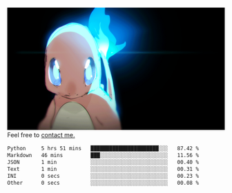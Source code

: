 [gif]: https://raw.githubusercontent.com/uysalserkan/uysalserkan/master/charmander-2.gif

![gif]
Feel free to [contact me.](mailto:uysalserkan08@gmail.com)
<!--
<div align="center">
<p>Profile Visitor Counter</p>
<img src="https://profile-counter.glitch.me/uysalserkan/count.svg" alt="hit counter" align="center">
</div>
-->
<!--START_SECTION:waka-->

```text
Python     5 hrs 51 mins   ██████████████████████░░░   87.42 %
Markdown   46 mins         ███░░░░░░░░░░░░░░░░░░░░░░   11.56 %
JSON       1 min           ░░░░░░░░░░░░░░░░░░░░░░░░░   00.40 %
Text       1 min           ░░░░░░░░░░░░░░░░░░░░░░░░░   00.31 %
INI        0 secs          ░░░░░░░░░░░░░░░░░░░░░░░░░   00.23 %
Other      0 secs          ░░░░░░░░░░░░░░░░░░░░░░░░░   00.08 %
```

<!--END_SECTION:waka-->

